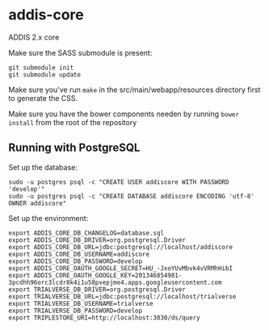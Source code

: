 addis-core
==========

ADDIS 2.x core

Make sure the SASS submodule is present:

    git submodule init
    git submodule update

Make sure you've run `make` in the src/main/webapp/resources directory first to generate the CSS.

Make sure you have the bower components needen by running `bower install` from the root of the repository

Running with PostgreSQL
-----------------------


Set up the database:

```
sudo -u postgres psql -c "CREATE USER addiscore WITH PASSWORD 'develop'"
sudo -u postgres psql -c "CREATE DATABASE addiscore ENCODING 'utf-8' OWNER addiscore"
```

Set up the environment:

```
export ADDIS_CORE_DB_CHANGELOG=database.sql
export ADDIS_CORE_DB_DRIVER=org.postgresql.Driver
export ADDIS_CORE_DB_URL=jdbc:postgresql://localhost/addiscore
export ADDIS_CORE_DB_USERNAME=addiscore
export ADDIS_CORE_DB_PASSWORD=develop
export ADDIS_CORE_OAUTH_GOOGLE_SECRET=HU_-JxoYUvMbvk4vVRMhHibI
export ADDIS_CORE_OAUTH_GOOGLE_KEY=201346854981-3pcdhh96orc3lcdr8k4i1u58pvepjme4.apps.googleusercontent.com
export TRIALVERSE_DB_DRIVER=org.postgresql.Driver
export TRIALVERSE_DB_URL=jdbc:postgresql://localhost/trialverse
export TRIALVERSE_DB_USERNAME=trialverse
export TRIALVERSE_DB_PASSWORD=develop
export TRIPLESTORE_URI=http://localhost:3030/ds/query
```
